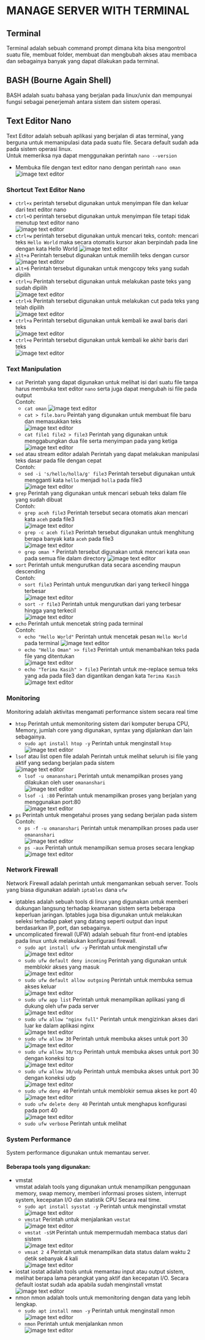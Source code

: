 # MANAGE SERVER WITH TERMINAL
## Terminal
Terminal adalah sebuah command prompt dimana kita bisa mengontrol suatu file, membuat folder, membuat dan mengbubah akses atau membaca dan sebagainya banyak yang dapat dilakukan pada terminal.

## BASH (Bourne Again Shell)
BASH adalah suatu bahasa yang berjalan pada linux/unix dan mempunyai fungsi sebagai penerjemah antara sistem dan sistem operasi.

## Text Editor Nano
Text Editor adalah sebuah aplikasi yang berjalan di atas terminal, yang berguna untuk memanipulasi data pada suatu file. Secara default sudah ada pada sistem operasi linux. <br>
Untuk memeriksa nya dapat menggunakan perintah ```nano --version``` <br>
- Membuka file dengan text editor nano dengan perintah ```nano oman``` <br>
![image text editor]() <br>

### Shortcut Text Editor Nano
- ```ctrl+x``` perintah tersebut digunakan untuk menyimpan file dan keluar dari text editor nano
- ```ctrl+O``` perintah tersebut digunakan untuk menyimpan file tetapi tidak menutup text editor nano <br>
![image text editor]() <br>
- ```ctrl+w``` perintah tersebut digunakan untuk mencari teks, contoh: mencari teks ```Hello World``` maka secara otomatis kursor akan berpindah pada line dengan kata Hello World
![image text editor]()<br>
- ```alt+a``` Perintah tersebut digunakan untuk memilih teks dengan cursor<br>
![image text editor]()<br>
- ```alt+6``` Perintah tersebut digunakan untuk mengcopy teks yang sudah dipilih <br>
- ```ctrl+u``` Perintah tersebut digunakan untuk melakukan paste teks yang sudah dipilih <br>
![image text editor]()<br>
- ```ctrl+k``` Perintah tersebut digunakan untuk melakukan cut pada teks yang telah dipilih <br>
![image text editor]()<br>
- ```ctrl+a``` Perintah tersebut digunakan untuk kembali ke awal baris dari teks <br>
![image text editor]()<br>
- ```ctrl+e``` Perintah tersebut digunakan untuk kembali ke akhir baris dari teks <br>
![image text editor]()<br>

### Text Manipulation
- ```cat``` Perintah yang dapat digunakan untuk melihat isi dari suatu file tanpa harus membuka text editor ```nano``` serta juga dapat mengubah isi file pada output <br>
Contoh: <br>
  - ```cat oman```
  ![image text editor]()<br>
  - ```cat > file.baru``` Peintah yang digunakan untuk membuat file baru dan memasukkan teks <br>
  ![image text editor]()<br>
  - ```cat file1 file2 > file3``` Perintah yang digunakan untuk menggabungkan dua file serta menyimpan pada yang ketiga <br>
  ![image text editor]()<br>
- ```sed``` atau stream editor adalah Perintah yang dapat melakukan manipulasi teks dasar pada file dengan cepat <br>
Contoh: <br>
  - ```sed -i 's/hello/holla/g' file3``` Perintah tersebut digunakan untuk mengganti kata ```hello``` menjadi ```holla``` pada file3 <br>
  ![image text editor]()<br>
- ```grep``` Perintah yang digunakan untuk mencari sebuah teks dalam file yang sudah dibuat <br>
Contoh: <br>
  - ```grep aceh file3``` Perintah tersebut secara otomatis akan mencari kata ```aceh``` pada file3 <br>
  ![image text editor]()<br>
  - ```grep -c aceh file3``` Perintah tersebut digunakan untuk menghitung berapa banyak kata ```aceh``` pada file3 <br>
  ![image text editor]()<br>
  - ```grep oman *``` Perintah tersebut digunakan untuk mencari kata ```oman``` pada semua file dalam directory
  ![image text editor]()<br>
- ```sort``` Perintah untuk mengurutkan data secara ascending maupun descending <br>
Contoh: <br>
  - ```sort file3``` Perintah untuk mengurutkan dari yang terkecil hingga terbesar <br>
  ![image text editor]()<br>
  - ```sort -r file3``` Perintah untuk mengurutkan dari yang terbesar hingga yang terkecil <br>
  ![image text editor]()<br>
- ```echo``` Perintah untuk mencetak string pada terminal <br>
Contoh: <br>
  - ```echo "Hello World"``` Perintah untuk mencetak pesan ```Hello World``` pada terminal <bt>
  ![image text editor]()<br>
  - ```echo "Hello Oman" >> file3``` Perintah untuk menambahkan teks pada file yang ditentukan <br>
  ![image text editor]()<br>
  - ```echo "Terima Kasih" > file3``` Perintah untuk me-replace semua teks yang ada pada file3 dan digantikan dengan kata ```Terima Kasih```<br>
  ![image text editor]()<br>

### Monitoring
Monitoring adalah aktivitas mengamati performance sistem secara real time <br>
- ```htop``` Perintah untuk memonitoring sistem dari komputer berupa CPU, Memory, jumlah core yang digunakan, syntax yang dijalankan dan lain sebagainya. <br>
  - ```sudo apt install htop -y``` Perintah untuk menginstall ```htop``` <br>
  ![image text editor]() <br>
- ```lsof``` atau list open file adalah Perintah untuk melihat seluruh isi file yang aktif yang sedang berjalan pada sistem <br>
![image text editor]() <br>
  - ```lsof -u omananshari``` Perintah untuk menampilkan proses yang dilakukan oleh user ```omananshari``` <br>
  ![image text editor]() <br>
  - ```lsof -i :80``` Perintah untuk menampilkan proses yang berjalan yang menggunakan port:80 <br>
  ![image text editor]() <br>
- ```ps``` Perintah untuk mengetahui proses yang sedang berjalan pada sistem <br>
Contoh: <br>
  - ```ps -f -u omananshari```  Perintah untuk menampilkan proses pada user ```omananshari``` <br>
  ![image text editor]()<br>
  - ```ps -aux``` Perintah untuk menampilkan semua proses secara lengkap <br>
  ![image text editor]()<br>

### Network Firewall
Network Firewall adalah perintah untuk mengamankan sebuah server. Tools yang biasa digunakan adalah ```iptables``` dana ```ufw``` <br>
- iptables adalah sebuah tools di linux yang digunakan untuk memberi dukungan langsung terhadap keamanan sistem serta beberapa keperluan jaringan. Iptables juga bisa digunakan untuk melakukan seleksi terhadap paket yang datang seperti output dan input berdasarkan IP, port, dan sebagainya. <br>
- uncomplicated firewall (UFW) adalah sebuah fitur front-end iptables pada linux untuk melakukan konfigurasi firewall. <br>
  - ```sudo apt install ufw -y``` Perintah untuk menginstall ufw <br>
  ![image text editor]() <br>
  - ```sudo ufw default deny incoming``` Perintah yang digunakan untuk memblokir akses yang masuk <br>
  ![image text editor]() <br>
  - ```sudo ufw default allow outgoing``` Perintah untuk membuka semua akses keluar <br>
  ![image text editor]() <br>
  - ```sudo ufw app list``` Perintah untuk menampilkan aplikasi yang di dukung oleh ufw pada server <br>
  ![image text editor]() <br>
  - ```sudo ufw allow "nginx full"``` Perintah untuk mengizinkan akses dari luar ke dalam aplikasi nginx <br>
  ![image text editor]() <br>
  - ```sudo ufw allow 30``` Perintah untuk membuka akses untuk port 30 <br>
  ![image text editor]() <br>
  - ```sudo ufw allow 30/tcp``` Perintah untuk membuka akses untuk port 30 dengan koneksi tcp <br>
  ![image text editor]() <br>
  - ```sudo ufw allow 30/udp``` Perintah untuk membuka akses untuk port 30 dengan koneksi udp <br>
  ![image text editor]() <br>
  - ```sudo ufw deny 40``` Perintah untuk memblokir semua akses ke port 40 <br>
  ![image text editor]() <br>
  - ```sudo ufw delete deny 40``` Perintah untuk menghapus konfigurasi pada port 40 <br>
  ![image text editor]() <br>
  - ```sudo ufw verbose``` Perintah untuk melihat 

### System Performance
System performance digunakan untuk memantau server. <br>
#### Beberapa tools yang digunakan:
- vmstat <br>
  vmstat adalah tools yang digunakan untuk menampilkan penggunaan memory, swap memory, memberi informasi proses sistem, interrupt system, kecepatan I/O dan statistik CPU Secara real time. <br>
  - ```sudo apt install sysstat -y``` Perintah untuk menginstall vmstat <br>
  ![image text editor]() <br>
  - ```vmstat``` Perintah untuk menjalankan ```vmstat``` <br>
  ![image text editor]() <br>
  - ```vmstat -sSM``` Perintah untuk mempermudah membaca status dari sistem <br>
  ![image text editor]() <br>
  - ```vmsat 2 4``` Perintah untuk menampilkan data status dalam waktu 2 detik sebanyak 4 kali <br>
  ![image text editor]() <br> 
- iostat
  iostat adalah tools untuk memantau input atau output sistem, melihat berapa lama perangkat yang aktif dan kecepatan I/O. Secara default iostat sudah ada apabila sudah menginstall vmstat <br>
  ![image text editor]() <br> 
- nmon
  nmon adalah tools untuk memonitoring dengan data yang lebih lengkap. <br>
  - ```sudo apt install nmon -y``` Perintah untuk menginstall nmon <br>
  ![image text editor]() <br>
  - ```nmon``` Perintah untuk menjalankan nmon <br>
  ![image text editor]() <br>